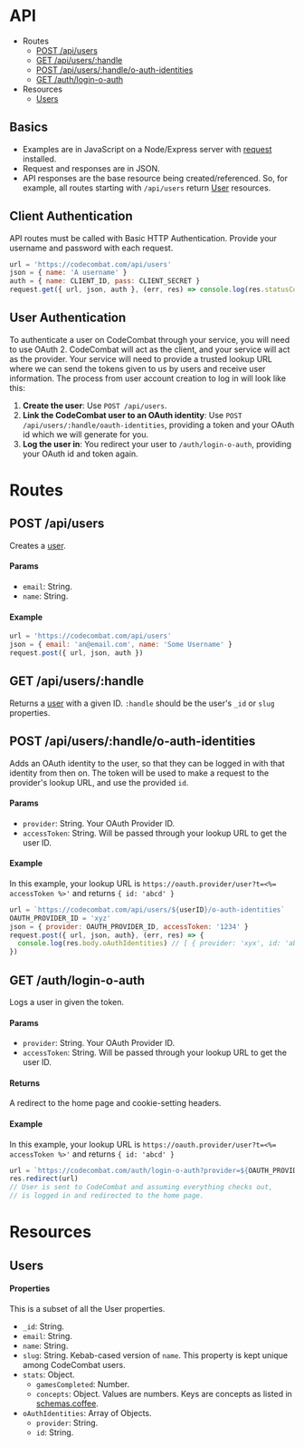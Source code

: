 # API

* Routes
  * [POST /api/users](#post-apiusers)
  * [GET /api/users/:handle](#get-apiusershandle)
  * [POST /api/users/:handle/o-auth-identities](#post-apiusershandleo-auth-identities)
  * [GET /auth/login-o-auth](#get-authlogin-o-auth)
* Resources
  * [Users](#users)
  
## Basics
* Examples are in JavaScript on a Node/Express server with [request](https://github.com/request/request) installed.
* Request and responses are in JSON.
* API responses are the base resource being created/referenced. So, for example, all routes starting with `/api/users` return [User](#users) resources.

## Client Authentication

API routes must be called with Basic HTTP Authentication. Provide your username and password with each request.

```javascript
url = 'https://codecombat.com/api/users'
json = { name: 'A username' }
auth = { name: CLIENT_ID, pass: CLIENT_SECRET }
request.get({ url, json, auth }, (err, res) => console.log(res.statusCode, res.body))
```

## User Authentication

To authenticate a user on CodeCombat through your service, you will need to use OAuth 2. CodeCombat will act as the client, and your service will act as the provider. Your service will need to provide a trusted lookup URL where we can send the tokens given to us by users and receive user information. The process from user account creation to log in will look like this:

1. **Create the user**: Use `POST /api/users`.
1. **Link the CodeCombat user to an OAuth identity**: Use `POST /api/users/:handle/oauth-identities`, providing a token and your OAuth id which we will generate for you.
1. **Log the user in**: You redirect your user to `/auth/login-o-auth`, providing your OAuth id and token again.

# Routes

## POST /api/users
Creates a [user](#users).

#### Params
* `email`: String.
* `name`: String.

#### Example
```javascript
url = 'https://codecombat.com/api/users'
json = { email: 'an@email.com', name: 'Some Username' }
request.post({ url, json, auth })
```

## GET /api/users/:handle
Returns a [user](#users) with a given ID. `:handle` should be the user's `_id` or `slug` properties.

## POST /api/users/:handle/o-auth-identities
Adds an OAuth identity to the user, so that they can be logged in with that identity from then on. The token will be used to make a request to the provider's lookup URL, and use the provided `id`.

#### Params
* `provider`: String. Your OAuth Provider ID.
* `accessToken`: String. Will be passed through your lookup URL to get the user ID.

#### Example

In this example, your lookup URL is `https://oauth.provider/user?t=<%= accessToken %>'` and returns `{ id: 'abcd' }`

```javascript
url = `https://codecombat.com/api/users/${userID}/o-auth-identities`
OAUTH_PROVIDER_ID = 'xyz'
json = { provider: OAUTH_PROVIDER_ID, accessToken: '1234' }
request.post({ url, json, auth}, (err, res) => {
  console.log(res.body.oAuthIdentities) // [ { provider: 'xyx', id: 'abcd' } ]
})
```

## GET /auth/login-o-auth
Logs a user in given the token.

#### Params
* `provider`: String. Your OAuth Provider ID.
* `accessToken`: String. Will be passed through your lookup URL to get the user ID.

#### Returns
A redirect to the home page and cookie-setting headers.

#### Example

In this example, your lookup URL is `https://oauth.provider/user?t=<%= accessToken %>'` and returns `{ id: 'abcd' }`

```javascript
url = `https://codecombat.com/auth/login-o-auth?provider=${OAUTH_PROVIDER_ID}&accessToken=1234`
res.redirect(url)
// User is sent to CodeCombat and assuming everything checks out, 
// is logged in and redirected to the home page.
```

# Resources

## Users

#### Properties
This is a subset of all the User properties.

* `_id`: String.
* `email`: String.
* `name`: String.
* `slug`: String. Kebab-cased version of `name`. This property is kept unique among CodeCombat users.
* `stats`: Object.
  * `gamesCompleted`: Number.
  * `concepts`: Object. Values are numbers. Keys are concepts as listed in [schemas.coffee](https://github.com/codecombat/codecombat/blob/master/app/schemas/schemas.coffee).
* `oAuthIdentities`: Array of Objects.
  * `provider`: String.
  * `id`: String.
